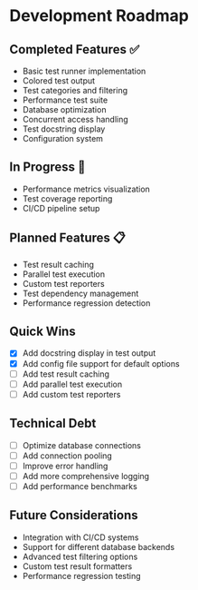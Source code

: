 # Development Roadmap

## Completed Features ✅
- Basic test runner implementation
- Colored test output
- Test categories and filtering
- Performance test suite
- Database optimization
- Concurrent access handling
- Test docstring display
- Configuration system

## In Progress 🚧
- Performance metrics visualization
- Test coverage reporting
- CI/CD pipeline setup

## Planned Features 📋
- Test result caching
- Parallel test execution
- Custom test reporters
- Test dependency management
- Performance regression detection

## Quick Wins
- [x] Add docstring display in test output
- [x] Add config file support for default options
- [ ] Add test result caching
- [ ] Add parallel test execution
- [ ] Add custom test reporters

## Technical Debt
- [ ] Optimize database connections
- [ ] Add connection pooling
- [ ] Improve error handling
- [ ] Add more comprehensive logging
- [ ] Add performance benchmarks

## Future Considerations
- Integration with CI/CD systems
- Support for different database backends
- Advanced test filtering options
- Custom test result formatters
- Performance regression testing 